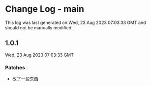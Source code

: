 # Change Log - main

This log was last generated on Wed, 23 Aug 2023 07:03:33 GMT and should not be manually modified.

## 1.0.1
Wed, 23 Aug 2023 07:03:33 GMT

### Patches

- 改了一些东西

